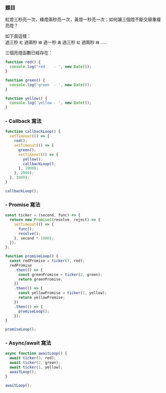 ### 題目

紅燈三秒亮一次，綠燈兩秒亮一次，黃燈一秒亮一次；如何讓三個燈不斷交替重複亮燈？

如下面這樣：\
過三秒 `紅` 過兩秒 `綠` 過一秒 `黃` 過三秒 `紅` 過兩秒 `綠` .....

三個亮燈函數已經存在：

```javascript
function red() {
  console.log('red    - ', new Date());
}

function green() {
  console.log('green  - ', new Date());
}

function yellow() {
  console.log('yellow - ', new Date());
}
```

### - Callback 寫法

```javascript
function callbackLoop() {
  setTimeout(() => {
    red();
    setTimeout(() => {
      green();
      setTimeout(() => {
        yellow();
        callbackLoop();
      }, 1000);
    }, 2000);
  }, 3000);
}

callbackLoop();
```

### - Promise 寫法

```javascript
const ticker = (second, func) => {
  return new Promise((resolve, reject) => {
    setTimeout(() => {
      func();
      resolve();
    }, second * 1000);
  });
};

function promiseLoop() {
  const redPromise = ticker(3, red);
  redPromise
    .then(() => {
      const greenPromise = ticker(2, green);
      return greenPromise;
    })
    .then(() => {
      const yellowPromise = ticker(1, yellow);
      return yellowPromise;
    })
    .then(() => {
      promiseLoop();
    });
}

promiseLoop();
```

### - Async/await 寫法

```javascript
async function awaitLoop() {
  await ticker(3, red);
  await ticker(2, green);
  await ticker(1, yellow);
  awaitLoop();
}

awaitLoop();
```
